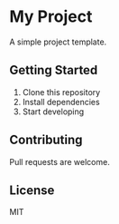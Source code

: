 # My Project

A simple project template.

## Getting Started

1. Clone this repository
2. Install dependencies
3. Start developing

## Contributing

Pull requests are welcome.

## License

MIT